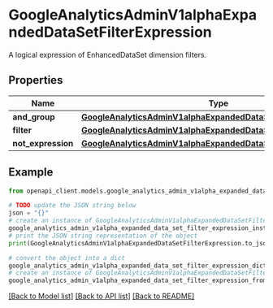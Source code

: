 # GoogleAnalyticsAdminV1alphaExpandedDataSetFilterExpression

A logical expression of EnhancedDataSet dimension filters.

## Properties

Name | Type | Description | Notes
------------ | ------------- | ------------- | -------------
**and_group** | [**GoogleAnalyticsAdminV1alphaExpandedDataSetFilterExpressionList**](GoogleAnalyticsAdminV1alphaExpandedDataSetFilterExpressionList.md) |  | [optional] 
**filter** | [**GoogleAnalyticsAdminV1alphaExpandedDataSetFilter**](GoogleAnalyticsAdminV1alphaExpandedDataSetFilter.md) |  | [optional] 
**not_expression** | [**GoogleAnalyticsAdminV1alphaExpandedDataSetFilterExpression**](GoogleAnalyticsAdminV1alphaExpandedDataSetFilterExpression.md) |  | [optional] 

## Example

```python
from openapi_client.models.google_analytics_admin_v1alpha_expanded_data_set_filter_expression import GoogleAnalyticsAdminV1alphaExpandedDataSetFilterExpression

# TODO update the JSON string below
json = "{}"
# create an instance of GoogleAnalyticsAdminV1alphaExpandedDataSetFilterExpression from a JSON string
google_analytics_admin_v1alpha_expanded_data_set_filter_expression_instance = GoogleAnalyticsAdminV1alphaExpandedDataSetFilterExpression.from_json(json)
# print the JSON string representation of the object
print(GoogleAnalyticsAdminV1alphaExpandedDataSetFilterExpression.to_json())

# convert the object into a dict
google_analytics_admin_v1alpha_expanded_data_set_filter_expression_dict = google_analytics_admin_v1alpha_expanded_data_set_filter_expression_instance.to_dict()
# create an instance of GoogleAnalyticsAdminV1alphaExpandedDataSetFilterExpression from a dict
google_analytics_admin_v1alpha_expanded_data_set_filter_expression_from_dict = GoogleAnalyticsAdminV1alphaExpandedDataSetFilterExpression.from_dict(google_analytics_admin_v1alpha_expanded_data_set_filter_expression_dict)
```
[[Back to Model list]](../README.md#documentation-for-models) [[Back to API list]](../README.md#documentation-for-api-endpoints) [[Back to README]](../README.md)


